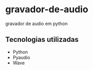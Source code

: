 # gravador-de-audio
gravador de audio em python

## Tecnologias utilizadas

<ul>
  <li>Python</li>
  <li>Pyaudio</li>
  <li>Wave</li>
</ul>
